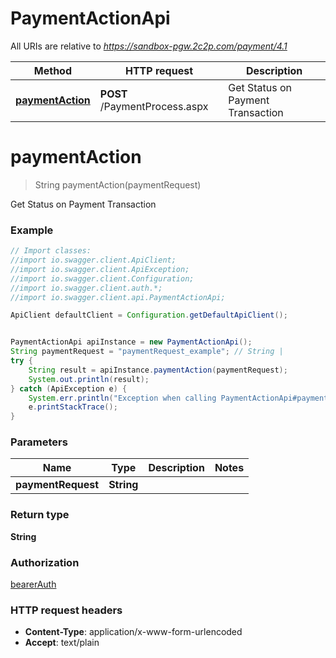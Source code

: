 # PaymentActionApi

All URIs are relative to *https://sandbox-pgw.2c2p.com/payment/4.1*

Method | HTTP request | Description
------------- | ------------- | -------------
[**paymentAction**](PaymentActionApi.md#paymentAction) | **POST** /PaymentProcess.aspx | Get Status on Payment Transaction

<a name="paymentAction"></a>
# **paymentAction**
> String paymentAction(paymentRequest)

Get Status on Payment Transaction

### Example
```java
// Import classes:
//import io.swagger.client.ApiClient;
//import io.swagger.client.ApiException;
//import io.swagger.client.Configuration;
//import io.swagger.client.auth.*;
//import io.swagger.client.api.PaymentActionApi;

ApiClient defaultClient = Configuration.getDefaultApiClient();


PaymentActionApi apiInstance = new PaymentActionApi();
String paymentRequest = "paymentRequest_example"; // String | 
try {
    String result = apiInstance.paymentAction(paymentRequest);
    System.out.println(result);
} catch (ApiException e) {
    System.err.println("Exception when calling PaymentActionApi#paymentAction");
    e.printStackTrace();
}
```

### Parameters

Name | Type | Description  | Notes
------------- | ------------- | ------------- | -------------
 **paymentRequest** | **String**|  |

### Return type

**String**

### Authorization

[bearerAuth](../README.md#bearerAuth)

### HTTP request headers

 - **Content-Type**: application/x-www-form-urlencoded
 - **Accept**: text/plain

